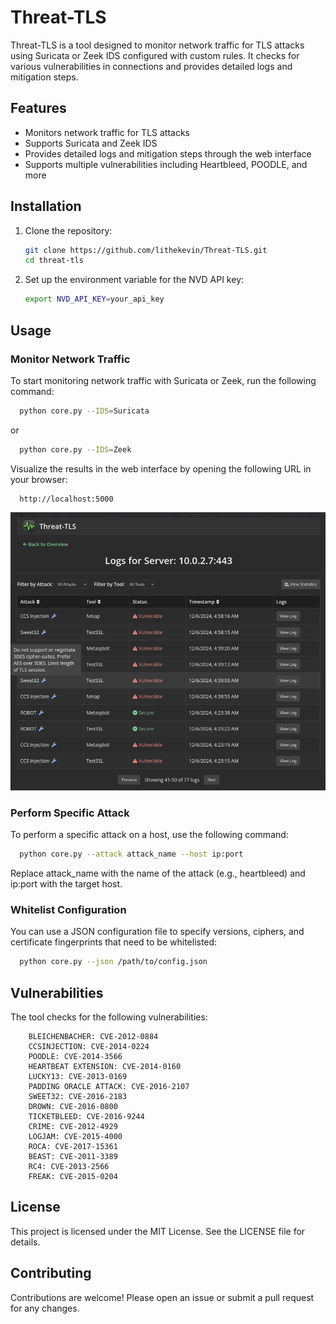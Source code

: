 # Threat-TLS

Threat-TLS is a tool designed to monitor network traffic for TLS attacks using Suricata or Zeek IDS configured with custom rules. It checks for various vulnerabilities in connections and provides detailed logs and mitigation steps.

## Features

- Monitors network traffic for TLS attacks
- Supports Suricata and Zeek IDS
- Provides detailed logs and mitigation steps through the web interface
- Supports multiple vulnerabilities including Heartbleed, POODLE, and more

## Installation

1. Clone the repository:
    ```sh
    git clone https://github.com/lithekevin/Threat-TLS.git
    cd threat-tls
    ```

2. Set up the environment variable for the NVD API key:
    ```sh
    export NVD_API_KEY=your_api_key
    ```

## Usage

### Monitor Network Traffic

To start monitoring network traffic with Suricata or Zeek, run the following command:

```sh
  python core.py --IDS=Suricata
```
or

```sh
  python core.py --IDS=Zeek
```

Visualize the results in the web interface by opening the following URL in your browser:
```
  http://localhost:5000
```
![serverDetails.png](static/serverDetails.png)

### Perform Specific Attack
To perform a specific attack on a host, use the following command:
```sh
  python core.py --attack attack_name --host ip:port
```
Replace attack_name with the name of the attack (e.g., heartbleed) and ip:port with the target host.

### Whitelist Configuration
You can use a JSON configuration file to specify versions, ciphers, and certificate fingerprints that need to be whitelisted:

```sh
  python core.py --json /path/to/config.json
```

## Vulnerabilities
The tool checks for the following vulnerabilities:

```
    BLEICHENBACHER: CVE-2012-0884
    CCSINJECTION: CVE-2014-0224
    POODLE: CVE-2014-3566
    HEARTBEAT EXTENSION: CVE-2014-0160
    LUCKY13: CVE-2013-0169
    PADDING ORACLE ATTACK: CVE-2016-2107
    SWEET32: CVE-2016-2183
    DROWN: CVE-2016-0800
    TICKETBLEED: CVE-2016-9244
    CRIME: CVE-2012-4929
    LOGJAM: CVE-2015-4000
    ROCA: CVE-2017-15361
    BEAST: CVE-2011-3389
    RC4: CVE-2013-2566
    FREAK: CVE-2015-0204
```

## License
This project is licensed under the MIT License. See the LICENSE file for details.

## Contributing
Contributions are welcome! Please open an issue or submit a pull request for any changes.
